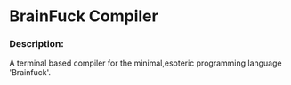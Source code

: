 # BrainFuck Compiler

### Description:

A terminal based compiler for the minimal,esoteric programming language 'Brainfuck'.

